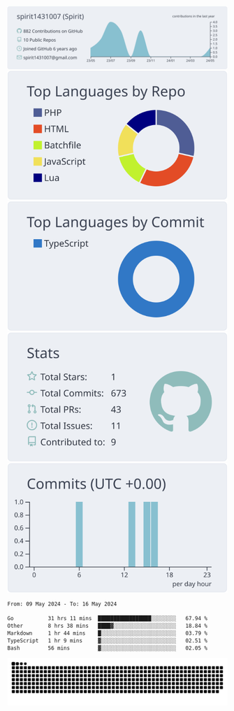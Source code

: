 [![](https://raw.githubusercontent.com/spirit1431007/spirit1431007/master/profile-summary-card-output/nord_bright/0-profile-details.svg)](https://git.io/spiritx)
[![](https://raw.githubusercontent.com/spirit1431007/spirit1431007/master/profile-summary-card-output/nord_bright/1-repos-per-language.svg)](https://git.io/spiritx) [![](https://raw.githubusercontent.com/spirit1431007/spirit1431007/master/profile-summary-card-output/nord_bright/2-most-commit-language.svg)](https://git.io/spiritx)
[![](https://raw.githubusercontent.com/spirit1431007/spirit1431007/master/profile-summary-card-output/nord_bright/3-stats.svg)](https://git.io/spiritx) [![](https://raw.githubusercontent.com/spirit1431007/spirit1431007/master/profile-summary-card-output/nord_bright/4-productive-time.svg)](https://git.io/spiritx)

<!--START_SECTION:waka-->

```txt
From: 09 May 2024 - To: 16 May 2024

Go           31 hrs 11 mins  █████████████████░░░░░░░░   67.94 %
Other        8 hrs 38 mins   ████▓░░░░░░░░░░░░░░░░░░░░   18.84 %
Markdown     1 hr 44 mins    █░░░░░░░░░░░░░░░░░░░░░░░░   03.79 %
TypeScript   1 hr 9 mins     ▓░░░░░░░░░░░░░░░░░░░░░░░░   02.51 %
Bash         56 mins         ▓░░░░░░░░░░░░░░░░░░░░░░░░   02.05 %
```

<!--END_SECTION:waka-->

![contribution](https://github.com/spirit1431007/spirit1431007/blob/output/github-contribution-grid-snake.svg)
